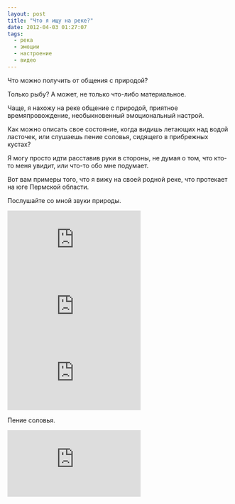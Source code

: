 ```yaml
---
layout: post
title: "Что я ищу на реке?"
date: 2012-04-03 01:27:07
tags:
  - река
  - эмоции
  - настроение
  - видео
---
```

Что можно получить от общения с природой?

Только рыбу? А может, не только что-либо материальное.

Чаще, я нахожу на реке общение с природой, приятное времяпровождение,
необыкновенный эмоциональный настрой.

Как можно описать свое состояние, когда видишь летающих над водой
ласточек, или слушаешь пение соловья, сидящего в прибрежных кустах?

Я могу просто идти расставив руки в стороны, не думая о том, что кто-то
меня увидит, или что-то обо мне подумает.

Вот вам примеры того, что я вижу на своей родной реке, что протекает на
юге Пермской области.

Послушайте со мной звуки природы.

<div class="video">
  <iframe src="https://www.youtube.com/embed/Q7OqMxvJxC8" frameborder="0" allowfullscreen></iframe>
</div>

<div class="video">
  <iframe src="https://www.youtube.com/embed/gOt2dgo3qa0" frameborder="0" allowfullscreen></iframe>
</div>

<div class="video">
  <iframe src="https://www.youtube.com/embed/IiBC91y1AbU" frameborder="0" allowfullscreen></iframe>
</div>

Пение соловья.

<div class="video">
  <iframe src="https://www.youtube.com/embed/TkHeq_Qmo88" frameborder="0" allowfullscreen></iframe>
</div>

